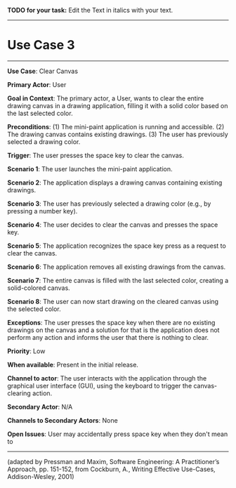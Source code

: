 **TODO for your task:** Edit the Text in italics with your text.

<hr>

# Use Case 3

<hr>

**Use Case**: Clear Canvas

**Primary Actor**: User

**Goal in Context**: The primary actor, a User, wants to clear the entire drawing canvas in a drawing application, filling it with a solid color based on the last selected color.

**Preconditions**: (1) The mini-paint application is running and accessible. (2) The drawing canvas contains existing drawings. (3) The user has previously selected a drawing color.

**Trigger**: The user presses the space key to clear the canvas.
  
**Scenario 1**: The user launches the mini-paint application.

**Scenario 2**: The application displays a drawing canvas containing existing drawings.

**Scenario 3**: The user has previously selected a drawing color (e.g., by pressing a number key).

**Scenario 4**: The user decides to clear the canvas and presses the space key.

**Scenario 5**: The application recognizes the space key press as a request to clear the canvas.

**Scenario 6**: The application removes all existing drawings from the canvas.

**Scenario 7**: The entire canvas is filled with the last selected color, creating a solid-colored canvas.

**Scenario 8**: The user can now start drawing on the cleared canvas using the selected color.
 
**Exceptions**: The user presses the space key when there are no existing drawings on the canvas and a solution for that is the application does not perform any action and informs the user that there is nothing to clear.

**Priority**: Low

**When available**: Present in the initial release.

**Channel to actor**: The user interacts with the application through the graphical user interface (GUI), using the keyboard to trigger the canvas-clearing action.

**Secondary Actor**: N/A

**Channels to Secondary Actors**: None

**Open Issues**: User may accidentally press space key when they don't mean to 

<hr>



(adapted by Pressman and Maxim, Software Engineering: A Practitioner’s Approach, pp. 151-152, from Cockburn,
A., Writing Effective Use-Cases, Addison-Wesley, 2001)
